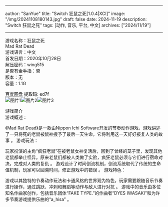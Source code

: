 
---
author: "SanYue"
title: "Switch 狂鼠之死[1.0.4|XCI]"
image: "/img/20241108180143.jpg"
draft: false
date: 2024-11-19
description: "Switch 狂鼠之死"
tags: [动作, 音乐, 平台, 中文]
archives: ["2024/11/19"]

---

游戏名称：狂鼠之死   
Mad Rat Dead    
游戏语言：中文  
首发日期：2020年10月28日  
解压密码：wing515  
是否有金手指：否  
版本：无   
容量：1.1G

[百度网盘](https//pan.baidu.com/s/1-ahNmOBrqqD5GDe8pD65Sg) 提取码: ed7f  
![图片1](/img/sc8dp6.jpg)![图片2](/img/sc8dp7.jpg)![图片3](/img/sc8dp8.jpg)  

游戏简介  
游戏概述：

《Mad Rat Dead》是一款由Nippon Ichi Software开发的节奏动作游戏，游戏讲述了一只将死的老鼠被鼠神授予了最后一天生命，它将利用这一天好好报复人类的故事
。
游戏玩法：

玩家扮演的主角“疯狂老鼠”在被老鼠女神复活后，回到了曾经的笼子里，发现其他老鼠都举止怪异。原来老鼠们都被人类做了实验，疯狂老鼠必须与它们进行宿命对决，完成对人类的复仇
。
游戏设计了时间倒流机制，倒流系统取代了传统的生命值机制，玩家可以回溯时间，修正游戏中的错误
。
游戏特色：

游戏以其独特的节奏动作玩法和卡通风格的世界观为特色，玩家需要跟随音乐节奏进行操作，通过跳跃、冲刺和舞蹈等动作与敌人进行对抗
。
游戏中的音乐由多位知名作曲家创作，包括音乐团体“FAKE TYPE.”的作曲者“DYES IWASAKI”和为许多节奏游戏提供乐曲的“a_hisa”
。
